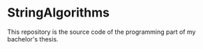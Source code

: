 # StringAlgorithms
This repository is the source code of the programming part of my bachelor's thesis.
